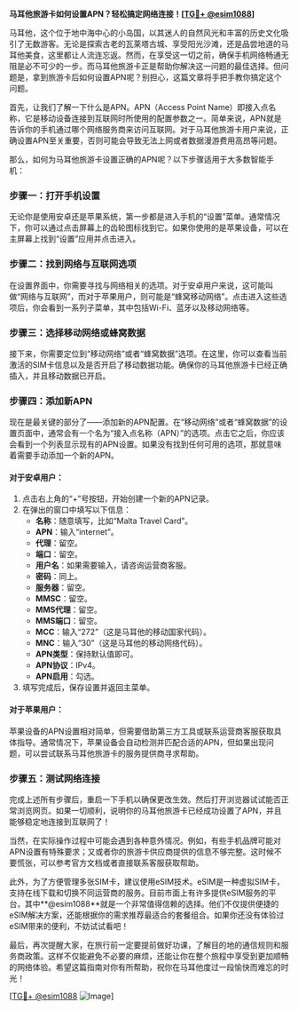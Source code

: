 **马耳他旅游卡如何设置APN？轻松搞定网络连接！[[TG💪+ @esim1088](https://t.me/s/esim1088)]**

马耳他，这个位于地中海中心的小岛国，以其迷人的自然风光和丰富的历史文化吸引了无数游客。无论是探索古老的瓦莱塔古城、享受阳光沙滩，还是品尝地道的马耳他美食，这里都让人流连忘返。然而，在享受这一切之前，确保手机网络畅通无阻是必不可少的一步。而马耳他旅游卡正是帮助你解决这一问题的最佳选择。但问题是，拿到旅游卡后如何设置APN呢？别担心，这篇文章将手把手教你搞定这个问题。

首先，让我们了解一下什么是APN。APN（Access Point Name）即接入点名称，它是移动设备连接到互联网时所使用的配置参数之一。简单来说，APN就是告诉你的手机通过哪个网络服务商来访问互联网。对于马耳他旅游卡用户来说，正确设置APN至关重要，否则可能会导致无法上网或者数据漫游费用高昂等问题。

那么，如何为马耳他旅游卡设置正确的APN呢？以下步骤适用于大多数智能手机：

### 步骤一：打开手机设置
无论你是使用安卓还是苹果系统，第一步都是进入手机的“设置”菜单。通常情况下，你可以通过点击屏幕上的齿轮图标找到它。如果你使用的是苹果设备，可以在主屏幕上找到“设置”应用并点击进入。

### 步骤二：找到网络与互联网选项
在设置界面中，你需要寻找与网络相关的选项。对于安卓用户来说，这可能叫做“网络与互联网”，而对于苹果用户，则可能是“蜂窝移动网络”。点击进入这些选项后，你会看到一系列子菜单，其中包括Wi-Fi、蓝牙以及移动网络等。

### 步骤三：选择移动网络或蜂窝数据
接下来，你需要定位到“移动网络”或者“蜂窝数据”选项。在这里，你可以查看当前激活的SIM卡信息以及是否开启了移动数据功能。确保你的马耳他旅游卡已经正确插入，并且移动数据已开启。

### 步骤四：添加新APN
现在是最关键的部分了——添加新的APN配置。在“移动网络”或者“蜂窝数据”的设置页面中，通常会有一个名为“接入点名称（APN）”的选项。点击它之后，你应该会看到一个列表显示现有的APN设置。如果没有找到任何可用的选项，那就意味着需要手动添加一个新的APN。

#### 对于安卓用户：
1. 点击右上角的“+”号按钮，开始创建一个新的APN记录。
2. 在弹出的窗口中填写以下信息：
   - **名称**：随意填写，比如“Malta Travel Card”。
   - **APN**：输入“internet”。
   - **代理**：留空。
   - **端口**：留空。
   - **用户名**：如果需要输入，请咨询运营商客服。
   - **密码**：同上。
   - **服务器**：留空。
   - **MMSC**：留空。
   - **MMS代理**：留空。
   - **MMS端口**：留空。
   - **MCC**：输入“272”（这是马耳他的移动国家代码）。
   - **MNC**：输入“30”（这是马耳他的移动网络代码）。
   - **APN类型**：保持默认值即可。
   - **APN协议**：IPv4。
   - **APN启用**：勾选。
3. 填写完成后，保存设置并返回主菜单。

#### 对于苹果用户：
苹果设备的APN设置相对简单，但需要借助第三方工具或联系运营商客服获取具体指导。通常情况下，苹果设备会自动检测并匹配合适的APN，但如果出现问题，可以尝试联系马耳他旅游卡的服务提供商寻求帮助。

### 步骤五：测试网络连接
完成上述所有步骤后，重启一下手机以确保更改生效。然后打开浏览器试试能否正常浏览网页。如果一切顺利，说明你的马耳他旅游卡已经成功设置了APN，并且能够稳定地连接到互联网了！

当然，在实际操作过程中可能会遇到各种意外情况。例如，有些手机品牌可能对APN设置有特殊要求；又或者你的旅游卡供应商提供的信息不够完整。这时候不要慌张，可以参考官方文档或者直接联系客服获取帮助。

此外，为了方便管理多张SIM卡，建议使用eSIM技术。eSIM是一种虚拟SIM卡，支持在线下载和切换不同运营商的服务。目前市面上有许多提供eSIM服务的平台，其中**@esim1088**就是一个非常值得信赖的选择。他们不仅提供便捷的eSIM解决方案，还能根据你的需求推荐最适合的套餐组合。如果你还没有体验过eSIM带来的便利，不妨试试看吧！

最后，再次提醒大家，在旅行前一定要提前做好功课，了解目的地的通信规则和服务商政策。这样不仅能避免不必要的麻烦，还能让你在整个旅程中享受到更加顺畅的网络体验。希望这篇指南对你有所帮助，祝你在马耳他度过一段愉快而难忘的时光！

[[TG💪+ @esim1088](https://t.me/s/esim1088) ![Image](https://i.postimg.cc/4NQfJmqS/Snipaste-2025-05-13-00-14-12.png)]